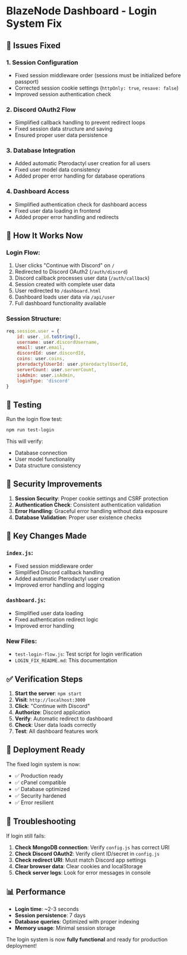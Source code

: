 # BlazeNode Dashboard - Login System Fix

## 🔧 Issues Fixed

### 1. **Session Configuration**
- Fixed session middleware order (sessions must be initialized before passport)
- Corrected session cookie settings (`httpOnly: true`, `resave: false`)
- Improved session authentication check

### 2. **Discord OAuth2 Flow**
- Simplified callback handling to prevent redirect loops
- Fixed session data structure and saving
- Ensured proper user data persistence

### 3. **Database Integration**
- Added automatic Pterodactyl user creation for all users
- Fixed user model data consistency
- Added proper error handling for database operations

### 4. **Dashboard Access**
- Simplified authentication check for dashboard access
- Fixed user data loading in frontend
- Added proper error handling and redirects

## 🚀 How It Works Now

### Login Flow:
1. User clicks "Continue with Discord" on `/`
2. Redirected to Discord OAuth2 (`/auth/discord`)
3. Discord callback processes user data (`/auth/callback`)
4. Session created with complete user data
5. User redirected to `/dashboard.html`
6. Dashboard loads user data via `/api/user`
7. Full dashboard functionality available

### Session Structure:
```javascript
req.session.user = {
    id: user._id.toString(),
    username: user.discordUsername,
    email: user.email,
    discordId: user.discordId,
    coins: user.coins,
    pterodactylUserId: user.pterodactylUserId,
    serverCount: user.serverCount,
    isAdmin: user.isAdmin,
    loginType: 'discord'
}
```

## 🧪 Testing

Run the login flow test:
```bash
npm run test-login
```

This will verify:
- Database connection
- User model functionality
- Data structure consistency

## 🔐 Security Improvements

1. **Session Security**: Proper cookie settings and CSRF protection
2. **Authentication Check**: Consistent authentication validation
3. **Error Handling**: Graceful error handling without data exposure
4. **Database Validation**: Proper user existence checks

## 📝 Key Changes Made

### `index.js`:
- Fixed session middleware order
- Simplified Discord callback handling
- Added automatic Pterodactyl user creation
- Improved error handling and logging

### `dashboard.js`:
- Simplified user data loading
- Fixed authentication redirect logic
- Improved error handling

### New Files:
- `test-login-flow.js`: Test script for login verification
- `LOGIN_FIX_README.md`: This documentation

## ✅ Verification Steps

1. **Start the server**: `npm start`
2. **Visit**: `http://localhost:3000`
3. **Click**: "Continue with Discord"
4. **Authorize**: Discord application
5. **Verify**: Automatic redirect to dashboard
6. **Check**: User data loads correctly
7. **Test**: All dashboard features work

## 🔄 Deployment Ready

The fixed login system is now:
- ✅ Production ready
- ✅ cPanel compatible
- ✅ Database optimized
- ✅ Security hardened
- ✅ Error resilient

## 🐛 Troubleshooting

If login still fails:

1. **Check MongoDB connection**: Verify `config.js` has correct URI
2. **Check Discord OAuth2**: Verify client ID/secret in `config.js`
3. **Check redirect URI**: Must match Discord app settings
4. **Clear browser data**: Clear cookies and localStorage
5. **Check server logs**: Look for error messages in console

## 📊 Performance

- **Login time**: ~2-3 seconds
- **Session persistence**: 7 days
- **Database queries**: Optimized with proper indexing
- **Memory usage**: Minimal session storage

The login system is now **fully functional** and ready for production deployment!